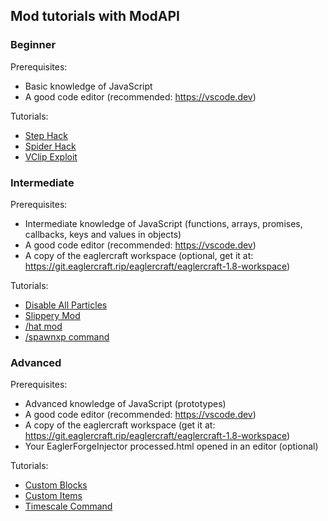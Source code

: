## Mod tutorials with ModAPI



### Beginner

Prerequisites:
 - Basic knowledge of JavaScript
 - A good code editor (recommended: https://vscode.dev)

Tutorials:
- [Step Hack](step.md)
- [Spider Hack](spider.md)
- [VClip Exploit](vclip.md)

### Intermediate
Prerequisites:
 - Intermediate knowledge of JavaScript (functions, arrays, promises, callbacks, keys and values in objects)
 - A good code editor (recommended: https://vscode.dev)
 - A copy of the eaglercraft workspace (optional, get it at: https://git.eaglercraft.rip/eaglercraft/eaglercraft-1.8-workspace)

Tutorials:
- [Disable All Particles](disable_all_particles.md)
- [Slippery Mod](slippery.md)
- [/hat mod](hat.md)
- [/spawnxp command](spawnxp.md)

### Advanced
Prerequisites:
 - Advanced knowledge of JavaScript (prototypes)
 - A good code editor (recommended: https://vscode.dev)
 - A copy of the eaglercraft workspace (get it at: https://git.eaglercraft.rip/eaglercraft/eaglercraft-1.8-workspace)
 - Your EaglerForgeInjector processed.html opened in an editor (optional)

Tutorials:
- [Custom Blocks](custom_block.md)
- [Custom Items](comingsoon.md)
- [Timescale Command](comingsoon.md)